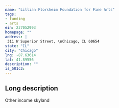 ```yaml
---
name: "Lillian Florsheim Foundation for Fine Arts"
tags:
- funding
- arts
ein: 237052993
homepage: ""
address: |
 311 W Superior Street, \nChicago, IL 60654
state: "IL"
city: "Chicago"
lng: -87.63614
lat: 41.89556
description: ""
is_501c3: 
---
```


## Long description

Other income skyland

